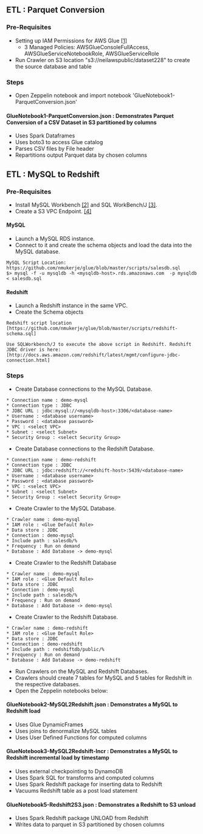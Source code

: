 ## ETL : Parquet Conversion

### Pre-Requisites

* Setting up IAM Permissions for AWS Glue [[1]](http://docs.aws.amazon.com/glue/latest/dg/getting-started-access.html)
  * 3 Managed Policies: AWSGlueConsoleFullAccess, AWSGlueServiceNotebookRole, AWSGlueServiceRole 
* Run Crawler on S3 location "s3://neilawspublic/dataset228" to create the source database and table 

### Steps

* Open Zeppelin notebook and import notebook 'GlueNotebook1-ParquetConversion.json'

#### GlueNotebook1-ParquetConversion.json : Demonstrates Parquet Conversion of a CSV Dataset in S3 partitioned by columns

* Uses Spark Dataframes
* Uses boto3 to access Glue catalog
* Parses CSV files by File header
* Repartitions output Parquet data by chosen columns

## ETL : MySQL to Redshift 

### Pre-Requisites 

* Install MySQL Workbench [[2]](https://dev.mysql.com/downloads/) and SQL WorkBench/J [[3]](http://www.sql-workbench.net/downloads.html). 
* Create a S3 VPC Endpoint. [[4]](http://docs.aws.amazon.com/AmazonVPC/latest/UserGuide/vpc-endpoints.html) 

#### MySQL 

* Launch a MySQL RDS instance.
* Connect to it and create the schema objects and load the data into the MySQL database. 
```
MySQL Script Location: https://github.com/nmukerje/glue/blob/master/scripts/salesdb.sql
$> mysql -f -u mysqldb -h <mysqldb-host>.rds.amazonaws.com  -p mysqldb < salesdb.sql
```

#### Redshift 
* Launch a Redshift instance in the same VPC.
* Create the Schema objects 
```
Redshift script location [https://github.com/nmukerje/glue/blob/master/scripts/redshift-schema.sql]
 
Use SQLWorkbench/J to execute the above script in Redshift. Redshift JDBC driver is here:[http://docs.aws.amazon.com/redshift/latest/mgmt/configure-jdbc-connection.html]
```
### Steps

* Create Database connections to the MySQL Database. 
```
* Connection name : demo-mysql
* Connection type : JDBC
* JDBC URL : jdbc:mysql://<mysqldb-host>:3306/<database-name>
* Username : <database username>
* Password : <database password>
* VPC : <select VPC>
* Subnet : <select Subnet>
* Security Group : <select Security Group>
```
* Create Database connections to the Redshift Database. 
```
* Connection name : demo-redshift
* Connection type : JDBC
* JDBC URL : jdbc:redshift://<redshift-host>:5439/<database-name>
* Username : <database username>
* Password : <database password>
* VPC : <select VPC>
* Subnet : <select Subnet>
* Security Group : <select Security Group>
```
* Create Crawler to the MySQL Database. 
```
* Crawler name : demo-mysql
* IAM role : <Glue Default Role>
* Data store : JDBC
* Connection : demo-mysql
* Include path : salesdb/%
* Frequency : Run on demand
* Database : Add Database -> demo-mysql
```
* Create Crawler to the Redshift Database
```
* Crawler name : demo-mysql
* IAM role : <Glue Default Role>
* Data store : JDBC
* Connection : demo-mysql
* Include path : salesdb/%
* Frequency : Run on demand
* Database : Add Database -> demo-mysql
```
* Create Crawler to the Redshift Database. 
```
* Crawler name : demo-redshift
* IAM role : <Glue Default Role>
* Data store : JDBC
* Connection : demo-redshift
* Include path : redshiftdb/public/%
* Frequency : Run on demand
* Database : Add Database -> demo-redshift
```
* Run Crawlers on the MySQL and Redshift Databases.
* Crawlers should create 7 tables for MySQL and 5 tables for Redshift in the respective databases. 
* Open the Zeppelin notebooks below:

#### GlueNotebook2-MySQL2Redshift.json : Demonstrates a MySQL to Redshift load

* Uses Glue DynamicFrames
* Uses joins to denormalize MySQL tables
* Uses User Defined Functions for computed columns

#### GlueNotebook3-MySQL2Redshift-Incr : Demonstrates a MySQL to Redshift incremental load by timestamp

* Uses external checkpointing to DynamoDB
* Uses Spark SQL for transforms and computed columns
* Uses Spark Redshift package for inserting data to Redshift
* Vacuums Redshift table as a post load statement

#### GlueNotebook5-Redshift2S3.json : Demonstrates a Redshift to S3 unload

* Uses Spark Redshift package UNLOAD from Redshift 
* Writes data to parquet in S3 partitioned by chosen columns
